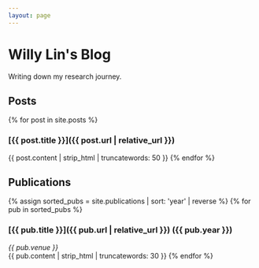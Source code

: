 ```yaml
---
layout: page
---
```


# Willy Lin's Blog

Writing down my research journey.

## Posts

{% for post in site.posts %}
### [{{ post.title }}]({{ post.url | relative_url }})
{{ post.content | strip_html | truncatewords: 50 }}
{% endfor %}

## Publications

{% assign sorted_pubs = site.publications | sort: 'year' | reverse %}
{% for pub in sorted_pubs %}
### [{{ pub.title }}]({{ pub.url | relative_url }}) ({{ pub.year }})
*{{ pub.venue }}*  
{{ pub.content | strip_html | truncatewords: 30 }}
{% endfor %}